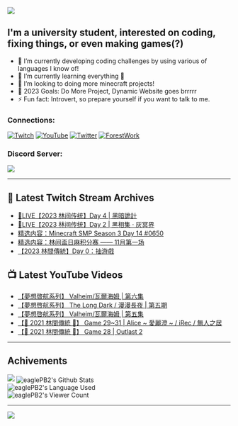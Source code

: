 <!--### Hello people, I'm EaglePB2 - The one who building something for fun 👋
Thank you for standby for this profile.   
The purpose of this profile is coming soon.   
You may come back later, as you wish if this readme.md is updated.   -->

<a href="https://github.com/lightda104530"><img src="https://readme-typing-svg.herokuapp.com/?duration=7000&width=600&lines=Hello+people,+I%27m+EaglePB2.;The+one+who+builds+something+for+fun+%F0%9F%91%8B;Thank+you+for+standby+for+this+profile.;The+purpose+of+this+profile+is+coming+soon.;You+may+come+back+later.;As+you+wish+if+this+readme.md+is+updated.;"></a>


## I'm a university student, interested on coding, fixing things, or even making games(?)
- 🔭 I’m currently developing coding challenges by using various of languages I know of!
- 🌱 I’m currently learning everything 🤣
- 💬 I’m looking to doing more minecraft projects!
- 🥅 2023 Goals: Do More Project, Dynamic Website goes brrrrr
- ⚡ Fun fact: Introvert, so prepare yourself if you want to talk to me.

### Connections:

[![Twitch](https://img.shields.io/badge/Twitch-9347FF?style=flat-square&logo=twitch&logoColor=white)](https://www.twitch.tv/eaglepb2)
[![YouTube](https://img.shields.io/badge/YouTube-%23FF0000.svg?style=flat-square&logo=YouTube&logoColor=white)](https://www.youtube.com/eaglepb2)
[![Twitter](https://img.shields.io/badge/Twitter-%231DA1F2.svg?style=flat-square&logo=Twitter&logoColor=white)](https://twitter.com/eaglepb2)
[![ForestWork](https://img.shields.io/badge/Forestwork_Website-415549?style=flat-square&logo=homeadvisor&logoColor=white)](https://forestwork.team)

### Discord Server:

[![](https://invidget.switchblade.xyz/qKrub9b?theme=dark&language=ch)](https://discord.gg/qKrub9b)

---

## 👾 Latest Twitch Stream Archives
<!-- TWITCH:START -->
- [🔴LIVE【2023 林间传统】Day 4 | 黑暗詭計](https://www.twitch.tv/videos/1968398850)
- [🔴LIVE【2023 林间传统】Day 2 | 黑相集 · 灰冥界](https://www.twitch.tv/videos/1967410036)
- [精选内容：Minecraft SMP Season 3 Day 14 #0650](https://www.twitch.tv/videos/1966631798)
- [精选内容：林间盃日麻积分赛 —— 11月第一场](https://www.twitch.tv/videos/1966631799)
- [【2023 林間傳統】Day 0：抽游戲](https://www.twitch.tv/videos/1966630550)
<!-- TWITCH:END -->



## 📺 Latest YouTube Videos
<!-- YOUTUBE:START -->
- [【夢想啓航系列】 Valheim/瓦爾海姆 | 第六集](https://www.youtube.com/watch?v=4mdKD7ePYrU)
- [【夢想啓航系列】 The Long Dark / 漫漫長夜 | 第五期](https://www.youtube.com/watch?v=F88Aod4dw4E)
- [【夢想啓航系列】 Valheim/瓦爾海姆 | 第五集](https://www.youtube.com/watch?v=hB3ewSHCkeE)
- [【🎃 2021 林間傳統 🎃】 Game 29~31 | Alice ~ 愛麗澄 ~ / iRec / 無人之居](https://www.youtube.com/watch?v=RN-WgDRzmq8)
- [【🎃 2021 林間傳統 🎃】 Game 28 | Outlast 2](https://www.youtube.com/watch?v=AxfG2gH4yUU)
<!-- YOUTUBE:END -->

---

## Achivements
[![](https://github-profile-trophy.vercel.app/?username=eaglepb2&theme=monokai&no-bg=true&&title=Repositories,Issues,Commit,MultiLanguage)](https://github.com/anuraghazra/github-readme-stats)
<img align="center" alt="eaglePB2's Github Stats" src="https://github-readme-stats.vercel.app/api?username=eaglePB2&show_icons=true&hide_border=true&theme=merko" />
<br>
<img align="center" alt="eaglePB2's Language Used" src="https://github-readme-stats.vercel.app/api/top-langs/?username=eaglePB2&show_icons=true&hide_border=true&theme=merko&layout=compact&langs_count=8" />
<br>
<img align="center" alt="eaglePB2's Viewer Count" src="https://visitcount.itsvg.in/api?id=eaglepb2&label=Profile%20Views&color=3&icon=5&pretty=true" />

<hr>

<!-- RANDOMQUOTE:START -->
![](https://quotes-github-readme.vercel.app/api?type=horizontal&theme=merko)
<!-- RANDOMQUOTE:END -->


<!--
       _____   _   _   _____       _____   _   _   ____   
      |_   _| | | | | |  ___|     |  ___| | \ | | |  _  \  
        | |   | |_| | | |___      | |___  |  \| | | | | | 
        | |   |  _  | |  ___|     |  ___| |     | | | | | 
        | |   | | | | | |___      | |___  | |\  | | |_| | 
        |_|   |_| |_| |_____|     |_____| |_| \_| |____ / 
      
-->

